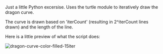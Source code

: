 Just a little Python excersise. Uses the turtle module to iteratively draw the dragon curve.

The curve is drawn based on 'iterCount' (resulting in 2^iterCount lines drawn) and the length of the line.

Here is a little preview of what the script does:

![dragon-curve-color-filled-15iter](https://user-images.githubusercontent.com/33944844/52169042-165a2300-2700-11e9-86bb-fdb0a216a0eb.png)
